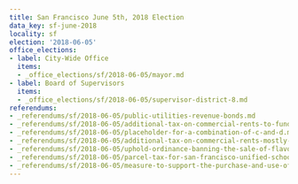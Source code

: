 ```yaml
---
title: San Francisco June 5th, 2018 Election
data_key: sf-june-2018
locality: sf
election: '2018-06-05'
office_elections:
- label: City-Wide Office
  items:
  - _office_elections/sf/2018-06-05/mayor.md
- label: Board of Supervisors
  items:
  - _office_elections/sf/2018-06-05/supervisor-district-8.md
referendums:
- _referendums/sf/2018-06-05/public-utilities-revenue-bonds.md
- _referendums/sf/2018-06-05/additional-tax-on-commercial-rents-to-fund-childcare-education.md
- _referendums/sf/2018-06-05/placeholder-for-a-combination-of-c-and-d.md
- _referendums/sf/2018-06-05/additional-tax-on-commercial-rents-mostly-to-fund-housing-and-homelessness-services.md
- _referendums/sf/2018-06-05/uphold-ordinance-banning-the-sale-of-flavored-tobacco-products.md
- _referendums/sf/2018-06-05/parcel-tax-for-san-francisco-unified-school-district.md
- _referendums/sf/2018-06-05/measure-to-support-the-purchase-and-use-of-conductive-energy-devices-by-the-san-francisco-police-department.md
---
```


